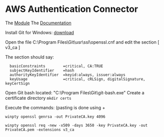 # AWS Authentication Connector

The [Module](https://marketplace.mendix.com/link/component/120333)
The [Documentation](https://docs.mendix.com/appstore/modules/aws/aws-authentication/)

Install Git for Windows: [download](https://git-scm.com/download/win)

Open the file C:\Program Files\Git\usr\ssl\openssl.cnf and edit the section [ v3_ca ]

The section should say:

  ```
    basicConstraints        =critical, CA:TRUE
    subjectKeyIdentifier    =hash  
    authorityKeyIdentifier  =keyid:always, issuer:always
    keyUsage                =critical, cRLSign, digitalSignature, keyCertSign
```

Open Git bash located: "C:\Program Files\Git\git-bash.exe"
Create a certificate directory `mkdir certs`

Execute the commands:
(pasting is done using <Shift>+<Insert>
```
winpty openssl genrsa -out PrivateCA.key 4096
```

```
winpty openssl req -new -x509 -days 3650 -key PrivateCA.key -out PrivateCA.pem -extensions v3_ca
```

